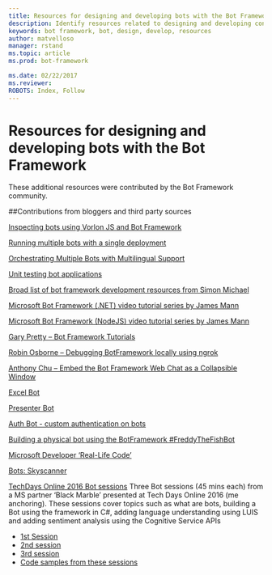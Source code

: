 ```yaml
---
title: Resources for designing and developing bots with the Bot Framework | Microsoft Docs
description: Identify resources related to designing and developing conversational applications using the Bot Framework.
keywords: bot framework, bot, design, develop, resources
author: matvelloso
manager: rstand
ms.topic: article
ms.prod: bot-framework

ms.date: 02/22/2017
ms.reviewer:
ROBOTS: Index, Follow
---
```


# Resources for designing and developing bots with the Bot Framework 
These additional resources were contributed by the Bot Framework community.

##Contributions from bloggers and third party sources

[Inspecting bots using Vorlon JS and Bot Framework](http://meulta.com/en/2017/01/25/how-to-debug-your-bot-with-vorlon-js/)

[Running multiple bots with a single deployment](https://www.microsoft.com/developerblog/real-life-code/2017/01/10/Multiple-Bots-Service.html)

[Orchestrating Multiple Bots with Multilingual Support](https://www.microsoft.com/developerblog/real-life-code/2017/01/21/Multilingual-Context-Switching-Bot.html)

[Unit testing bot applications](https://www.microsoft.com/developerblog/real-life-code/2017/01/20/Bot-Framework-Unit-Testing.html)


[Broad list of bot framework development resources from Simon Michael](https://aka.ms/botresources)

[Microsoft Bot Framework (.NET) video tutorial series by James Mann](https://www.youtube.com/playlist?list=PLgF-CyaX1p3FE55OTRNH-kOb16zqeBZCo)


[Microsoft Bot Framework (NodeJS) video tutorial series by James Mann](https://www.youtube.com/playlist?list=PLgF-CyaX1p3Exrp9F80bSIdNdnw2iTAZp)

[Gary Pretty – Bot Framework Tutorials](http://www.garypretty.co.uk/category/microsoft-bot-framework/)

[Robin Osborne – Debugging BotFramework locally using ngrok](http://robinosborne.co.uk/2017/01/02/sending-proactive-botframework-messages/#more-2433)

[Anthony Chu – Embed the Bot Framework Web Chat as a Collapsible Window](http://anthonychu.ca/post/microsoft-bot-framework-web-embed-collapsible-window/)

[Excel Bot](https://github.com/microsoftgraph/botframework-csharp-excelbot-rest-sample)

[Presenter Bot](https://channel9.msdn.com/Series/Explain/Meet-the-presenter-bot-a-bot-that-presents-about-bots)

[Auth Bot - custom authentication on bots](https://github.com/MicrosoftDX/AuthBot) 

[Building a physical bot using the BotFramework #FreddyTheFishBot](https://blogs.msdn.microsoft.com/jamiedalton/2016/11/03/building-a-physical-bot-using-the-botframework-freddythefishbot-futuredecoded-2016/) 

[Microsoft Developer ‘Real-Life Code’](https://www.microsoft.com/developerblog/real-life-code/)

[Bots: Skyscanner](http://en.business.skyscanner.net/en-gb/blog/skyscanner-partners-with-skype-to-build-pioneering-group-chat-travel-bot)

[TechDays Online 2016  Bot sessions](https://channel9.msdn.com/Events/TechDaysOnline/UK-TechDays-Online-September-2016)
Three Bot sessions (45 mins each)  from a MS partner ‘Black Marble’ presented at Tech Days Online 2016 (me anchoring).
These sessions cover topics such as what are bots, building a Bot using the framework in C#, adding language understanding using LUIS and adding sentiment analysis using the Cognitive Service APIs
- [1st Session](https://channel9.msdn.com/Events/TechDaysOnline/UK-TechDays-Online-September-2016/What-is-a-BOT-and-how-to-create-one)
- [2nd session](https://channel9.msdn.com/Events/TechDaysOnline/UK-TechDays-Online-September-2016/BOTs-The-benefits-of-this-technology)
- [3rd session](https://channel9.msdn.com/Events/TechDaysOnline/UK-TechDays-Online-September-2016/Bots-Everything-else-that-you-need-to-know-Enjoy)
- [Code samples from these sessions](https://github.com/jamesemann/techdays) 





